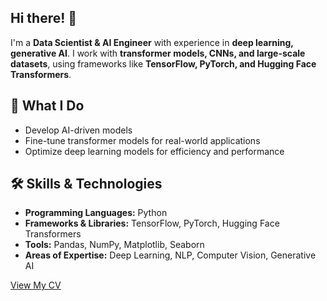 

[](attachment:/mnt/data/A_futuristic_AI-themed_banner_featuring_a_glowing_.png)  

## Hi there! 👋  

I'm a **Data Scientist & AI Engineer** with experience in **deep learning, generative AI**. I work with **transformer models, CNNs, and large-scale datasets**, using frameworks like **TensorFlow, PyTorch, and Hugging Face Transformers**.  

## 🔹 What I Do  
- Develop AI-driven models  
- Fine-tune transformer models for real-world applications  
- Optimize deep learning models for efficiency and performance  
  

## 🛠️ Skills & Technologies
- **Programming Languages:** Python
- **Frameworks & Libraries:** TensorFlow, PyTorch, Hugging Face Transformers
- **Tools:** Pandas, NumPy, Matplotlib, Seaborn
- **Areas of Expertise:** Deep Learning, NLP, Computer Vision, Generative AI

[View My CV](https://github.com/reema-abdelrazeq/reema-abdelrazeq/blob/main/ReemaAbdelrazeq_CV.pdf) 

